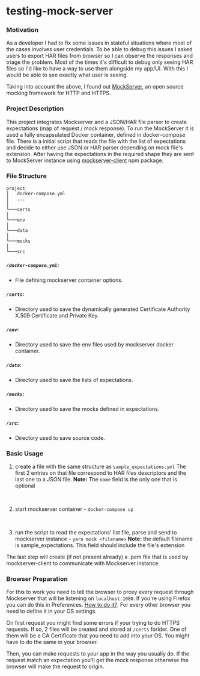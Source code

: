 # testing-mock-server

### Motivation

As a developer I had to fix some issues in stateful situations where most of the cases involves user credentials. To be able to debug this issues I asked users to export HAR files from browser so I can observe the responses and triage the problem. Most of the times it's difficult to debug only seeing HAR files so I'd like to have a way to use them alongside my app/UI. With this I would be able to see exactly what user is seeing.

Taking into account the above, I found out [MockServer](https://www.mock-server.com/), an open source mocking framework for HTTP and HTTPS.

### Project Description

This project integrates Mockserver and a JSON/HAR file parser to create expectations (map of request / mock response). 
To run the MockServer it is used a fully encapsulated Docker container, defined in docker-compose file. There is a initial script that reads the file with the list of expectations and decide to either use JSON or HAR parser depending on mock file's extension.
After having the expectations in the required shape they are sent to MockServer instance using [mockserver-client](https://www.npmjs.com/package/mockserver-client) npm package.

### File Structure

```
project
│   docker-compose.yml
│   ...
│
└───certs
│   
└───env
│   
└───data
│   
└───mocks
│   
└───src
```

##### `/docker-compose.yml`:
- File defining mockserver container options.

##### `/certs`:
- Directory used to save the dynamically generated Certificate Authority X.509 Certificate and Private Key.

##### `/env`:
- Directory used to save the env files used by mockserver docker container.

##### `/data`:
- Directory used to save the lists of expectations.

##### `/mocks`:
- Directory used to save the mocks defined in expectations.

##### `/src`:
- Directory used to save source code.


### Basic Usage

1. create a file with the same structure as `sample_expectations.yml`
The first 2 entries on that file correspond to HAR files descriptors and the last one to a JSON file. 
**Note:** The `name` field is the only one that is optional
<br>

2. start mockserver container - `docker-compose up`
<br>

3. run the script to read the expectations' list file, parse and send to mockserver instance - `yarn mock <filename>` 
**Note:** the default filename is sample_expectations. This field should include the file's extension

The last step will create (if not present already) a .pem file that is used by mockserver-client to communicate with Mockserver instance.


### Browser Preparation

For this to work you need to tell the browser to proxy every request through Mockserver that will be listening on `localhost:1080`.
If you're using Firefox you can do this in Preferences. [How to do it?](https://support.mozilla.org/en-US/kb/connection-settings-firefox).
For every other browser you need to define it in your OS settings.

On first request you might find some errors if your trying to do HTTPS requests. If so, 2 files will be created and stored at `/certs` forlder. One of them will be a CA Certificate that you need to add into your OS. You might have to do the same in your browser.

Then, you can make requests to your app in the way you usually do. If the request match an expectation you'll get the mock response otherwise the browser will make the request to origin. 